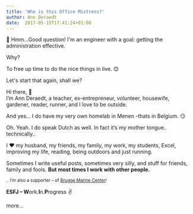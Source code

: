 ```yaml
---
title: 'Who is this Office Mistress?'
author: Ann Deraedt
date:  2017-05-15T17:41:24+01:00
---
```

🤔 Hmm...Good question! I'm an engineer with a goal: getting the administration effective.

Why?

To free up time to do the nice things in live. 😊

Let's start that again, shall we?

Hi there, 👋 <br/>I’m Ann Deraedt, a teacher, ex-entrepreneur, volunteer, 
housewife, gardener, reader, runner, and I love to be outside.

And yes... I do have my very own homelab in Menen -thats in Belgium. 😏

Oh. Yeah. I do speak Dutch as well. In fact it’s my mother tongue.. technically..

I ❤ my husband, my friends, my family, my work, my students, Excel, improving my life, reading, being outdoors and just running.

Sometimes <nuxt-link to="/articles">I write useful posts</nuxt-link>, <nuxt-link to="/journal">sometimes very silly</nuxt-link>, and <nuxt-link to="/fff">stuff for friends, family and fools</nuxt-link>.  **But most times I work with other people.**  

<small>.. I&#8217;m also a supporter &#8211; of [Brugge Marine Center](https://www.bruggemarinecenter.com)!</small>

**ESFJ &#8211; W**ork.**I**n.**P**rogress ✌️

<nuxt-link to="/this-is-me">more...</nuxt-link>

